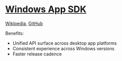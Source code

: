 # [Windows App SDK](https://learn.microsoft.com/windows/apps/windows-app-sdk/)
[Wikipedia](https://en.wikipedia.org/wiki/Windows_App_SDK), [GitHub](https://github.com/microsoft/WindowsAppSDK)

Benefits:
- Unified API surface across desktop app platforms
- Consistent experience across Windows versions
- Faster release cadence